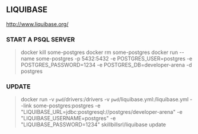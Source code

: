 ## LIQUIBASE

http://www.liquibase.org/

### START A PSQL SERVER 

> docker kill some-postgres 
> docker rm some-postgres
> docker run --name some-postgres -p 5432:5432 -e POSTGRES_USER=postgres -e POSTGRES_PASSWORD=1234 -e POSTGRES_DB=developer-arena -d postgres

### UPDATE

> docker run -v `pwd`/drivers:/drivers -v `pwd`/liquibase.yml:/liquibase.yml --link some-postgres:postgres -e "LIQUIBASE_URL=jdbc:postgresql://postgres/developer-arena" -e "LIQUIBASE_USERNAME=postgres" -e "LIQUIBASE_PASSWORD=1234" skillbillsrl/liquibase update


